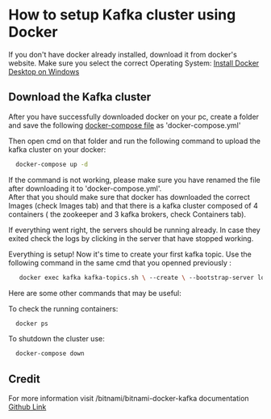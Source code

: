 # How to setup Kafka cluster using Docker

If you don't have docker already installed, download it from docker's website. Make sure you select the correct Operating System:
[Install Docker Desktop on Windows](https://docs.docker.com/desktop/windows/install/)

## Download the Kafka cluster

After you have successfully downloaded docker on your pc, create a folder and save the following [docker-compose file](https://github.com/bitnami/bitnami-docker-kafka/blob/master/docker-compose-cluster.yml) as 'docker-compose.yml'

Then open cmd on that folder and run the following command to upload the kafka cluster on your docker:
 ```sh
   docker-compose up -d
   ```
   
If the command is not working, please make sure you have renamed the file after downloading it to 'docker-compose.yml'.   
After that you should make sure that docker has downloaded the correct Images (check Images tab) and that there is a kafka cluster composed of 4 containers ( the zookeeper and 3 kafka brokers, check Containers tab).

If everything went right, the servers should be running already. In case they exited check the logs by clicking in the server that have stopped working.

Everything is setup! Now it's time to create your first kafka topic.
Use the following command in the same cmd that you openned previously :
```sh
   docker exec kafka kafka-topics.sh \ --create \ --bootstrap-server localhost:9092 \ --replication-factor 1 \ --partitions 10 \ --topic test
   ```
Here are some other commands that may be useful:  

    
   

To check the running containers:
 ```sh
   docker ps
   ```
To shutdown the cluster use:
 ```sh
   docker-compose down
   ```


## Credit
For more information visit /bitnami/bitnami-docker-kafka documentation
[Github Link](https://github.com/bitnami/bitnami-docker-kafka)


